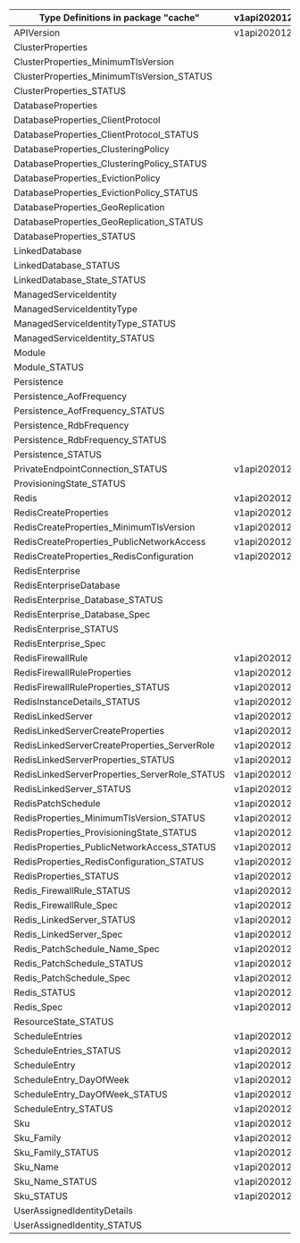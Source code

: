 | Type Definitions in package "cache"           | v1api20201201 | v1api20210301 | v1api20230401 | v1api20230701 | v1beta20201201 | v1beta20210301 |
|-----------------------------------------------|---------------|---------------|---------------|---------------|----------------|----------------|
| APIVersion                                    | v1api20201201 | v1api20210301 | v1api20230401 | v1api20230701 | v1beta20201201 | v1beta20210301 |
| ClusterProperties                             |               | v1api20210301 |               | v1api20230701 |                | v1beta20210301 |
| ClusterProperties_MinimumTlsVersion           |               | v1api20210301 |               | v1api20230701 |                | v1beta20210301 |
| ClusterProperties_MinimumTlsVersion_STATUS    |               | v1api20210301 |               | v1api20230701 |                | v1beta20210301 |
| ClusterProperties_STATUS                      |               | v1api20210301 |               | v1api20230701 |                | v1beta20210301 |
| DatabaseProperties                            |               | v1api20210301 |               | v1api20230701 |                | v1beta20210301 |
| DatabaseProperties_ClientProtocol             |               | v1api20210301 |               | v1api20230701 |                | v1beta20210301 |
| DatabaseProperties_ClientProtocol_STATUS      |               | v1api20210301 |               | v1api20230701 |                | v1beta20210301 |
| DatabaseProperties_ClusteringPolicy           |               | v1api20210301 |               | v1api20230701 |                | v1beta20210301 |
| DatabaseProperties_ClusteringPolicy_STATUS    |               | v1api20210301 |               | v1api20230701 |                | v1beta20210301 |
| DatabaseProperties_EvictionPolicy             |               | v1api20210301 |               | v1api20230701 |                | v1beta20210301 |
| DatabaseProperties_EvictionPolicy_STATUS      |               | v1api20210301 |               | v1api20230701 |                | v1beta20210301 |
| DatabaseProperties_GeoReplication             |               |               |               | v1api20230701 |                |                |
| DatabaseProperties_GeoReplication_STATUS      |               |               |               | v1api20230701 |                |                |
| DatabaseProperties_STATUS                     |               | v1api20210301 |               | v1api20230701 |                | v1beta20210301 |
| LinkedDatabase                                |               |               |               | v1api20230701 |                |                |
| LinkedDatabase_STATUS                         |               |               |               | v1api20230701 |                |                |
| LinkedDatabase_State_STATUS                   |               |               |               | v1api20230701 |                |                |
| ManagedServiceIdentity                        |               |               | v1api20230401 |               |                |                |
| ManagedServiceIdentityType                    |               |               | v1api20230401 |               |                |                |
| ManagedServiceIdentityType_STATUS             |               |               | v1api20230401 |               |                |                |
| ManagedServiceIdentity_STATUS                 |               |               | v1api20230401 |               |                |                |
| Module                                        |               | v1api20210301 |               | v1api20230701 |                | v1beta20210301 |
| Module_STATUS                                 |               | v1api20210301 |               | v1api20230701 |                | v1beta20210301 |
| Persistence                                   |               | v1api20210301 |               | v1api20230701 |                | v1beta20210301 |
| Persistence_AofFrequency                      |               | v1api20210301 |               | v1api20230701 |                | v1beta20210301 |
| Persistence_AofFrequency_STATUS               |               | v1api20210301 |               | v1api20230701 |                | v1beta20210301 |
| Persistence_RdbFrequency                      |               | v1api20210301 |               | v1api20230701 |                | v1beta20210301 |
| Persistence_RdbFrequency_STATUS               |               | v1api20210301 |               | v1api20230701 |                | v1beta20210301 |
| Persistence_STATUS                            |               | v1api20210301 |               | v1api20230701 |                | v1beta20210301 |
| PrivateEndpointConnection_STATUS              | v1api20201201 | v1api20210301 | v1api20230401 | v1api20230701 | v1beta20201201 | v1beta20210301 |
| ProvisioningState_STATUS                      |               | v1api20210301 |               | v1api20230701 |                | v1beta20210301 |
| Redis                                         | v1api20201201 |               | v1api20230401 |               | v1beta20201201 |                |
| RedisCreateProperties                         | v1api20201201 |               | v1api20230401 |               | v1beta20201201 |                |
| RedisCreateProperties_MinimumTlsVersion       | v1api20201201 |               | v1api20230401 |               | v1beta20201201 |                |
| RedisCreateProperties_PublicNetworkAccess     | v1api20201201 |               | v1api20230401 |               | v1beta20201201 |                |
| RedisCreateProperties_RedisConfiguration      | v1api20201201 |               | v1api20230401 |               | v1beta20201201 |                |
| RedisEnterprise                               |               | v1api20210301 |               | v1api20230701 |                | v1beta20210301 |
| RedisEnterpriseDatabase                       |               | v1api20210301 |               | v1api20230701 |                | v1beta20210301 |
| RedisEnterprise_Database_STATUS               |               | v1api20210301 |               | v1api20230701 |                | v1beta20210301 |
| RedisEnterprise_Database_Spec                 |               | v1api20210301 |               | v1api20230701 |                | v1beta20210301 |
| RedisEnterprise_STATUS                        |               | v1api20210301 |               | v1api20230701 |                | v1beta20210301 |
| RedisEnterprise_Spec                          |               | v1api20210301 |               | v1api20230701 |                | v1beta20210301 |
| RedisFirewallRule                             | v1api20201201 |               | v1api20230401 |               | v1beta20201201 |                |
| RedisFirewallRuleProperties                   | v1api20201201 |               | v1api20230401 |               | v1beta20201201 |                |
| RedisFirewallRuleProperties_STATUS            | v1api20201201 |               | v1api20230401 |               | v1beta20201201 |                |
| RedisInstanceDetails_STATUS                   | v1api20201201 |               | v1api20230401 |               | v1beta20201201 |                |
| RedisLinkedServer                             | v1api20201201 |               | v1api20230401 |               | v1beta20201201 |                |
| RedisLinkedServerCreateProperties             | v1api20201201 |               | v1api20230401 |               | v1beta20201201 |                |
| RedisLinkedServerCreateProperties_ServerRole  | v1api20201201 |               | v1api20230401 |               | v1beta20201201 |                |
| RedisLinkedServerProperties_STATUS            | v1api20201201 |               | v1api20230401 |               | v1beta20201201 |                |
| RedisLinkedServerProperties_ServerRole_STATUS | v1api20201201 |               | v1api20230401 |               | v1beta20201201 |                |
| RedisLinkedServer_STATUS                      | v1api20201201 |               | v1api20230401 |               | v1beta20201201 |                |
| RedisPatchSchedule                            | v1api20201201 |               | v1api20230401 |               | v1beta20201201 |                |
| RedisProperties_MinimumTlsVersion_STATUS      | v1api20201201 |               | v1api20230401 |               | v1beta20201201 |                |
| RedisProperties_ProvisioningState_STATUS      | v1api20201201 |               | v1api20230401 |               | v1beta20201201 |                |
| RedisProperties_PublicNetworkAccess_STATUS    | v1api20201201 |               | v1api20230401 |               | v1beta20201201 |                |
| RedisProperties_RedisConfiguration_STATUS     | v1api20201201 |               | v1api20230401 |               | v1beta20201201 |                |
| RedisProperties_STATUS                        | v1api20201201 |               | v1api20230401 |               | v1beta20201201 |                |
| Redis_FirewallRule_STATUS                     | v1api20201201 |               | v1api20230401 |               | v1beta20201201 |                |
| Redis_FirewallRule_Spec                       | v1api20201201 |               | v1api20230401 |               | v1beta20201201 |                |
| Redis_LinkedServer_STATUS                     | v1api20201201 |               | v1api20230401 |               | v1beta20201201 |                |
| Redis_LinkedServer_Spec                       | v1api20201201 |               | v1api20230401 |               | v1beta20201201 |                |
| Redis_PatchSchedule_Name_Spec                 | v1api20201201 |               | v1api20230401 |               | v1beta20201201 |                |
| Redis_PatchSchedule_STATUS                    | v1api20201201 |               | v1api20230401 |               | v1beta20201201 |                |
| Redis_PatchSchedule_Spec                      | v1api20201201 |               | v1api20230401 |               | v1beta20201201 |                |
| Redis_STATUS                                  | v1api20201201 |               | v1api20230401 |               | v1beta20201201 |                |
| Redis_Spec                                    | v1api20201201 |               | v1api20230401 |               | v1beta20201201 |                |
| ResourceState_STATUS                          |               | v1api20210301 |               | v1api20230701 |                | v1beta20210301 |
| ScheduleEntries                               | v1api20201201 |               | v1api20230401 |               | v1beta20201201 |                |
| ScheduleEntries_STATUS                        | v1api20201201 |               | v1api20230401 |               | v1beta20201201 |                |
| ScheduleEntry                                 | v1api20201201 |               | v1api20230401 |               | v1beta20201201 |                |
| ScheduleEntry_DayOfWeek                       | v1api20201201 |               | v1api20230401 |               | v1beta20201201 |                |
| ScheduleEntry_DayOfWeek_STATUS                | v1api20201201 |               | v1api20230401 |               | v1beta20201201 |                |
| ScheduleEntry_STATUS                          | v1api20201201 |               | v1api20230401 |               | v1beta20201201 |                |
| Sku                                           | v1api20201201 | v1api20210301 | v1api20230401 | v1api20230701 | v1beta20201201 | v1beta20210301 |
| Sku_Family                                    | v1api20201201 |               | v1api20230401 |               | v1beta20201201 |                |
| Sku_Family_STATUS                             | v1api20201201 |               | v1api20230401 |               | v1beta20201201 |                |
| Sku_Name                                      | v1api20201201 | v1api20210301 | v1api20230401 | v1api20230701 | v1beta20201201 | v1beta20210301 |
| Sku_Name_STATUS                               | v1api20201201 | v1api20210301 | v1api20230401 | v1api20230701 | v1beta20201201 | v1beta20210301 |
| Sku_STATUS                                    | v1api20201201 | v1api20210301 | v1api20230401 | v1api20230701 | v1beta20201201 | v1beta20210301 |
| UserAssignedIdentityDetails                   |               |               | v1api20230401 |               |                |                |
| UserAssignedIdentity_STATUS                   |               |               | v1api20230401 |               |                |                |
